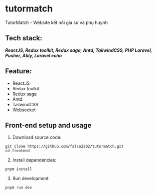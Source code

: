 # tutormatch
TutorMatch - Website kết nối gia sư và phụ huynh

## Tech stack: 
***ReactJS, Redux toolkit, Redux saga, Antd, TailwindCSS, PHP Laravel, Pusher, Ably, Laravel echo***

## Feature: 
- ReactJS
- Redux toolkit
- Redux saga
- Antd
- TailwindCSS
- Websocket

## Front-end setup and usage
1. Download source code:
```
git clone https://github.com/falco2202/tutormatch.git
cd frontend
```
2. Install dependencies:
```
pnpm install
```
3. Run development
```
pnpm run dev
```

